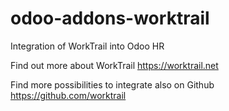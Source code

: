 # odoo-addons-worktrail
Integration of WorkTrail into Odoo HR

Find out more about WorkTrail https://worktrail.net

Find more possibilities to integrate also on Github https://github.com/worktrail
